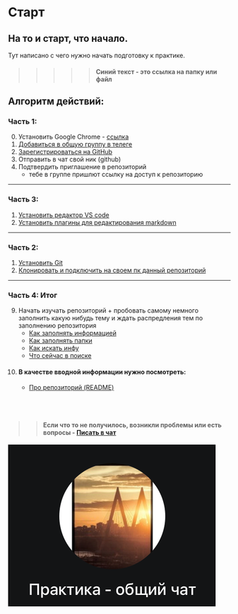 # Старт 
## На то и старт, что начало. 

Тут написано с чего нужно начать подготовку к практике.  


>>>>> #### Синий текст - это ссылка на папку или файл 



## Алгоритм действий:

### Часть 1:
0. Установить Google Chrome - [ссылка](/https://www.google.com/intl/ru_ru/chrome/)
1. [Добавиться в общую группу в телеге](https://t.me/+K7H2ORWaPH40YTFi) 
2. [Зарегистрироваться на GitHub](/2/Работа/git/GitHub/Регистрация.md)
3. Отправить в чат свой ник (github)
4. Подтвердить приглашение в репозиторий 
   - тебе в группе пришлют ссылку на доступ к репозиторию
---
### Часть 3:
1. [Установить редактор VS code](/2/Работа/Редакторы/VS_code/install_vs_code.md)
2. [Установить плагины для редактирования markdown](/2/Работа/Редакторы/VS_code/Плагины/md_plugins.md)   
---
### Часть 2:
1. [Установить Git](../../../2/Работа/git/Git/install_git.md)
2. [Клонировать и подключить на своем пк данный репозиторий](../../../2/Работа/git/Git/set_up_itStd.md)
---
### Часть 4: Итог
9.  Начать изучать репозиторий + пробовать самому немного заполнить какую нибудь тему и ждать распредления тем по заполнению репозитория
    - [Как заполнять информацией](/0/0_Репозиторий/2_Заполнение/информация.md)
    - [Как заполнять папки](/0/0_Репозиторий/2_Заполнение/Папки.md)
    - [Как искать инфу](../../../1/Поиск.md)
    - [Что сейчас в поиске](../../../1/В_поиске.md)
10. #### В качестве вводной информации нужно посмотреть: 
    - [Про репозиторий (README)](/README.md)


<br></br>

>> #### **Если** что то не получилось, возникли проблемы или есть вопросы - [Писать в чат](https://t.me/+K7H2ORWaPH40YTFi)

![img_tg_group](/0/img/Чат_вид.png)

